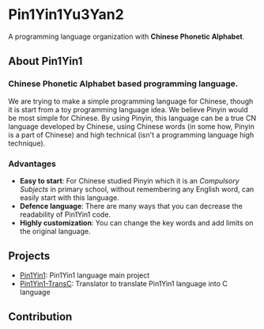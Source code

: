 # Pin1Yin1Yu3Yan2

A programming language organization with **Chinese Phonetic Alphabet**.

## About Pin1Yin1

### **Chinese Phonetic Alphabet** based programming language. 

We are trying to make a simple programming language for Chinese, though it is start from a toy programming language idea. We believe Pinyin would be most simple for Chinese. By using Pinyin, this language can be a true CN language developed by Chinese, using Chinese words (in some how, Pinyin is a part of Chinese) and high technical (isn't a programming language high technique).

### Advantages

- **Easy to start**: For Chinese studied Pinyin which it is an *Compulsory Subjects* in primary school, without remembering any English word, can easily start with this language.
- **Defence language**: There are many ways that you can decrease the readability of Pin1Yin1 code.
- **Highly customization**: You can change the key words and add limits on the original language.

## Projects

- [Pin1Yin1](): Pin1Yin1 language main project
- [Pin1Yin1-TransC](): Translator to translate Pin1Yin1 language into C language

## Contribution

<!--

**Here are some ideas to get you started:**

🙋‍♀️ A short introduction - what is your organization all about?
🌈 Contribution guidelines - how can the community get involved?
👩‍💻 Useful resources - where can the community find your docs? Is there anything else the community should know?
🍿 Fun facts - what does your team eat for breakfast?
🧙 Remember, you can do mighty things with the power of [Markdown](https://docs.github.com/github/writing-on-github/getting-started-with-writing-and-formatting-on-github/basic-writing-and-formatting-syntax)
-->
